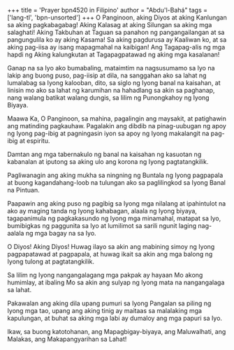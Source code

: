 +++
title = 'Prayer bpn4520 in Filipino'
author = "Abdu'l-Bahá"
tags = ['lang-tl', 'bpn-unsorted']
+++
O Panginoon, aking Diyos at aking Kanlungan sa aking pagkabagabag! Aking Kalasag at aking Silungan sa aking mga salaghati! Aking Takbuhan at Taguan sa panahon ng pangangailangan at sa pangungulila ko ay aking Kasama! Sa aking pagdurusa ay Kaaliwan ko, at sa aking pag-iisa ay isang mapagmahal na kaibigan! Ang Tagapag-alis ng mga hapdi ng Aking kalungkutan at Tagapagpatawad ng aking mga kasalanan!

Ganap na sa Iyo ako bumabaling, mataimtim na nagsusumamo sa Iyo na lakip ang buong puso, pag-iisip at dila, na sanggahan ako sa lahat ng lumalabag sa Iyong kalooban, dito, sa siglo ng Iyong banal na kaisahan, at linisin mo ako sa lahat ng karumihan na hahadlang sa akin sa paghanap, nang walang batikat walang dungis, sa lilim ng Punongkahoy ng Iyong Biyaya.

Maawa Ka, O Panginoon, sa mahina, pagalingin ang maysakit, at patighawin ang matinding pagkauhaw. Pagalakin ang dibdib na pinag-uubugan ng apoy ng Iyong pag-ibig at pagningasin iyon sa apoy ng Iyong makalangit na pag-ibig at espiritu.

Damtan ang mga tabernakulo ng banal na kaisahan ng kasuotan ng kabanalan at iputong sa aking ulo ang korona ng Iyong pagtatangkilik.

Pagliwanagin ang aking mukha sa ningning ng Buntala ng Iyong pagpapala at buong kagandahang-loob na tulungan ako sa paglilingkod sa Iyong Banal na Pintuan.

Paapawin ang aking puso ng pagibig sa Iyong mga nilalang at ipahintulot na ako ay maging tanda ng Iyong kahabagan, alaala ng Iyong biyaya, tagapanimula ng pagkakasundo ng Iyong mga minamahal, matapat sa Iyo, bumibigkas ng paggunita sa Iyo at lumilimot sa sarili ngunit laging nag-aalala ng mga bagay na sa Iyo.

O Diyos! Aking Diyos! Huwag ilayo sa akin ang mabining simoy ng Iyong pagpapatawad at pagpapala, at huwag ikait sa akin ang mga balong ng Iyong tulong at pagtatangkilik.

Sa lilim ng Iyong nangangalagang mga pakpak ay hayaan Mo akong humimlay, at ibaling Mo sa akin ang sulyap ng Iyong mata na nangangalaga sa lahat.

Pakawalan ang aking dila upang pumuri sa Iyong Pangalan sa piling ng Iyong mga tao, upang ang aking tinig ay maitaas sa malalaking mga kapulungan, at buhat sa aking mga labi ay dumaloy ang mga papuri sa Iyo.

Ikaw, sa buong katotohanan, ang Mapagbigay-biyaya, ang Maluwalhati, ang Malakas, ang Makapangyarihan sa Lahat!
